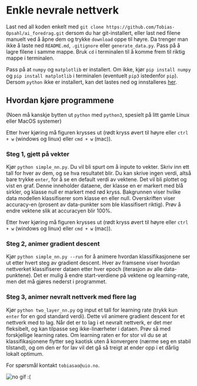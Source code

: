 # Enkle nevrale nettverk

Last ned all koden enkelt med `git clone https://github.com/Tobias-Opsahl/ai_foredrag.git` dersom du har git-installert,
eller last ned filene manuelt ved å åpne dem og trykke `download` oppe til høyre. Da trenger man ikke å laste ned `README.md`, `.gitignore` eller `generate_data.py`. Pass på å lagre filene i samme mappe. Bruk `cd` i terminalen til å komme frem til riktig mappe i terminalen.

Pass på at `numpy` og `matplotlib` er installert. Om ikke, kjør `pip install numpy` og `pip install matplotlib` i terminalen (eventuelt `pip3` istedenfor `pip`).
Dersom `python` ikke er installert, kan det lastes ned og innstalleres [her](https://www.python.org/downloads/).

## Hvordan kjøre programmene

(Noen må kanskje bytten ut `python` med `python3`, spesielt på litt gamle Linux eller MacOS systemer)

Etter hver kjøring må figuren krysses ut (rødt kryss øvert til høyre eller `ctrl + w` (windows og linux) eller `cmd + w` (mac)).

### Steg 1, gjett på vekter

Kjør `python simple_nn.py`. Du vil bli spurt om å inpute to vekter. Skriv inn ett tall for hver av dem, og se hva resultatet blir. Du kan skrive ingen verdi, altså bare trykke `enter`, for å se en default verdi av vektene.
Det vil bli plottet og vist en graf. Denne inneholder dataene, der klasse en er markert med blå sirkler, og klasse null er markert med rød kryss. Bakgrunnen viser hvilke data modellen klassifiserer som klasse en eller null. Overskriften viser accuracy-en (prosent av data-punkter som ble klassifisert riktig). Prøv å endre vektene slik at accuracyen blir 100%.

Etter hver kjøring må figuren krysses ut (rødt kryss øvert til høyre eller `ctrl + w` (windows og linux) eller `cmd + w` (mac)).

### Steg 2, animer gradient descent

Kjør `python simple_nn.py --run` for å animere hvordan klassifikasjonene ser ut etter hvert steg av gradient descent.
Hver av framsene viser hvordan nettverket klassifiserer dataen etter hver epoch (iterasjon av alle data-punktene).
Det er mulig å endre start-verdiene på vektene og learning-rate, men det må gjøres nederst i programmet.

### Steg 3, animer nevralt nettverk med flere lag

Kjør `python two_layer_nn.py` og input et tall for learning rate (trykk kun `enter` for en god standard verdi). Dette vil animere gradient descent for et nettverk med to lag. Når det er to lag i et nevralt nettverk, er det mer fleksibelt, og kan tilpasse seg ikke-linærheter i dataen.
Prøv så med forskjellige learning rates. Om learning raten er for stor vil du se at klassifikasjonene flytter seg kaotisk uten å konvergere (nærme seg en stabil tilstand), og om den er for lav vil det gå så treigt at ender opp i et dårlig lokalt optimum.

For spørsmål kontakt `tobiasao@uio.no`.

![no gif :(](https://media.giphy.com/media/maNB0qAiRVAty/giphy.gif)

